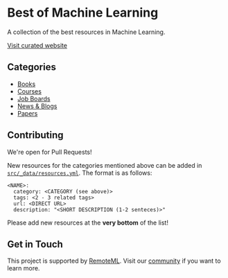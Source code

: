 # Best of Machine Learning

A collection of the best resources in Machine Learning.

[Visit curated website](https://bestofml.com)

## Categories

- [Books](https://bestofml.com/category/books)
- [Courses](https://bestofml.com/category/courses)
- [Job Boards](https://bestofml.com/category/job-boards)
- [News & Blogs](https://bestofml.com/category/news---blogs)
- [Papers](https://bestofml.com/category/papers)


## Contributing

We're open for Pull Requests!

New resources for the categories mentioned above can be added in [`src/_data/resources.yml`](https://github.com/RemoteML/bestofml/blob/master/src/_data/resources.yml). The format is as follows:

```
<NAME>:
  category: <CATEGORY (see above)>
  tags: <2 - 3 related tags>
  url: <DIRECT URL>
  description: "<SHORT DESCRIPTION (1-2 senteces)>"
```

Please add new resources at the **very bottom** of the list!

## Get in Touch

This project is supported by [RemoteML](https://remoteml.com). Visit our [community](https://remoteml.com/chat/) if you want to learn more.

